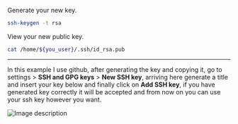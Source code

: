 Generate your new key.

``` bash
ssh-keygen -t rsa
```

View your new public key.
``` bash
cat /home/${you_user}/.ssh/id_rsa.pub
```
---
In this example I use github, after generating the key and copying it, go to settings > **SSH and GPG keys** > **New SSH key**, arriving here generate a title and insert your key below and finally click on **Add SSH key**, if you have generated key correctly it will be accepted and from now on you can use your ssh key however you want.

![Image description](https://dev-to-uploads.s3.amazonaws.com/uploads/articles/ol4ljxgoek3llb4xbqz4.png)
